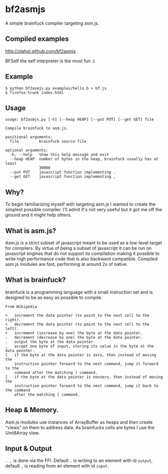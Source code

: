 # bf2asmjs

A simple brainfuck compiler targeting asm.js.

## Compiled examples

http://olahol.github.com/bf2asmjs

BFSelf the self interpreter is the most fun :)

## Example

```
$ python bf2asmjs.py examples/hello.b > bf.js
$ firefox-trunk index.html
```

## Usage
```
usage: bf2asmjs.py [-h] [--heap HEAP] [--put PUT] [--get GET] file

Compile brainfuck to asm.js.

positional arguments:
  file         brainfuck source file

optional arguments:
  -h, --help   show this help message and exit
  --heap HEAP  number of bytes in the heap, brainfuck usually has at least
               30000
  --put PUT    javascript function implementing .
  --get GET    javascript function implementing ,
```

## Why?

To begin familiarizing myself with targeting asm.js I wanted to create
the simplest possible compiler. I'll admit it's not very useful but
it got me off the ground and it might help others.

## What is asm.js?

Asm.js is a strict subset of javascript meant to be used as a low-level
target for compilers. By virtue of being a subset of javascript it
can be run on javascript engines that do not support its compilation
making it possible to write high performance code that is also backward
compatible. Compiled asm.js modules are fast, performing at around 2x
of native.

## What is brainfuck?

brainfuck is a programming language with a small instruction set and is
designed to be as easy as possible to compile.

```
From Wikipedia

>   increment the data pointer (to point to the next cell to the right).
<   decrement the data pointer (to point to the next cell to the left).
+   increment (increase by one) the byte at the data pointer.
-   decrement (decrease by one) the byte at the data pointer.
.   output the byte at the data pointer.
,   accept one byte of input, storing its value in the byte at the data pointer.
[   if the byte at the data pointer is zero, then instead of moving the
    instruction pointer forward to the next command, jump it forward to the
    command after the matching ] command.
]   if the byte at the data pointer is nonzero, then instead of moving the
    instruction pointer forward to the next command, jump it back to the command
    after the matching [ command.
```

## Heap & Memory.

Asm.js modules use instances of ArrayBuffer as heaps and then create
"views" on them to address data. As brainfucks cells are bytes I use
the Uint8Array view.

## Input & Output

`. ,` is done via the FFI. Default `.` is writing to an element with
id `output`, default `,` is reading from an element with id `input`.
